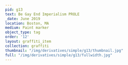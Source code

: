 ```yaml
---
pid: g13
text: Be Gay End Imperialism PROLE
_date: June 2019
location: Boston, MA
medium: Paint marker
object_type: tag
order: '12'
layout: graffiti_item
collection: graffiti
thumbnail: "/img/derivatives/simple/g13/thumbnail.jpg"
full: "/img/derivatives/simple/g13/fullwidth.jpg"
---
```

